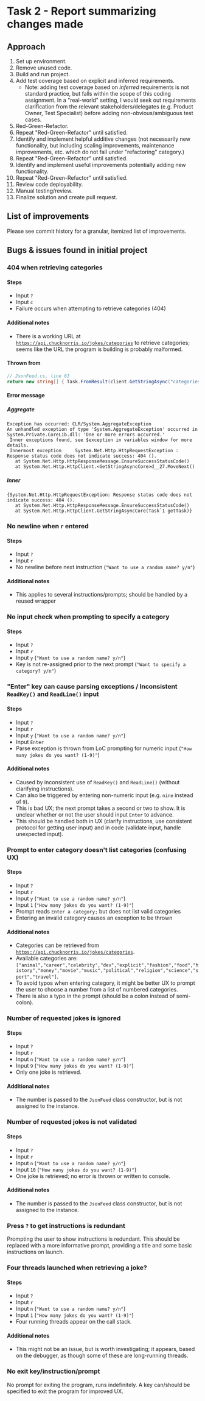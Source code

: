 # Task 2 - Report summarizing changes made

## Approach

1. Set up environment.
1. Remove unused code.
1. Build and run project.
1. Add test coverage based on explicit and inferred requirements.
    - Note: adding test coverage based on *inferred* requirements is not standard practice, but falls within the scope of this coding assignment. In a "real-world" setting, I would seek out requirements clarification from the relevant stakeholders/delegates (e.g. Product Owner, Test Specialist) before adding non-obvious/ambiguous test cases.
1. Red-Green-Refactor.
1. Repeat "Red-Green-Refactor" until satisfied.
1. Identify and implement helpful additive changes (not necessarily new functionality, but including scaling improvements, maintenance improvements, etc. which do not fall under "refactoring" category.)
1. Repeat "Red-Green-Refactor" until satisfied.
1. Identify and implement useful improvements potentially adding new functionality.
1. Repeat "Red-Green-Refactor" until satisfied.
1. Review code deployability.
1. Manual testing/review.
1. Finalize solution and create pull request.

## List of improvements

Please see commit history for a granular, itemized list of improvements.

## Bugs & issues found in initial project

### 404 when retrieving categories

#### Steps

- Input `?`
- Input `c`
- Failure occurs when attempting to retrieve categories (404)

#### Additional notes

- There is a working URL at [`https://api.chucknorris.io/jokes/categories`](https://api.chucknorris.io/jokes/categories) to retrieve categories; seems like the URL the program is building is probably malformed.

#### Thrown from

```csharp
// JsonFeed.cs, line 63
return new string[] { Task.FromResult(client.GetStringAsync("categories").Result).Result };
```

#### Error message

##### Aggregate

```
Exception has occurred: CLR/System.AggregateException
An unhandled exception of type 'System.AggregateException' occurred in System.Private.CoreLib.dll: 'One or more errors occurred.'
 Inner exceptions found, see $exception in variables window for more details.
 Innermost exception 	 System.Net.Http.HttpRequestException : Response status code does not indicate success: 404 ().
   at System.Net.Http.HttpResponseMessage.EnsureSuccessStatusCode()
   at System.Net.Http.HttpClient.<GetStringAsyncCore>d__27.MoveNext()
```

##### Inner

```
{System.Net.Http.HttpRequestException: Response status code does not indicate success: 404 ().
   at System.Net.Http.HttpResponseMessage.EnsureSuccessStatusCode()
   at System.Net.Http.HttpClient.GetStringAsyncCore(Task`1 getTask)}
```

### No newline when `r` entered

#### Steps

- Input `?`
- Input `r`
- No newline before next instruction (`"Want to use a random name? y/n"`)

#### Additional notes

- This applies to several instructions/prompts; should be handled by a reused wrapper

### No input check when prompting to specify a category

#### Steps

- Input `?`
- Input `r`
- Input `y` (`"Want to use a random name? y/n"`)
- Key is not re-assigned prior to the next prompt (`"Want to specify a category? y/n"`)

### "Enter" key can cause parsing exceptions / Inconsistent `ReadKey()` and `ReadLine()` input

#### Steps

- Input `?`
- Input `r`
- Input `y` (`"Want to use a random name? y/n"`)
- Input `Enter`
- Parse exception is thrown from LoC prompting for numeric input (`"How many jokes do you want? (1-9)"`)

#### Additional notes

- Caused by inconsistent use of `ReadKey()` and `ReadLine()` (without clarifying instructions).
- Can also be triggered by entering non-numeric input (e.g. `nine` instead of `9`).
- This is bad UX; the next prompt takes a second or two to show. It is unclear whether or not the user should input `Enter` to advance.
- This should be handled both in UX (clarify instructions, use consistent protocol for getting user input) and in code (validate input, handle unexpected input).

### Prompt to enter category doesn't list categories (confusing UX)

#### Steps

- Input `?`
- Input `r`
- Input `y` (`"Want to use a random name? y/n"`)
- Input `1` (`"How many jokes do you want? (1-9)"`)
- Prompt reads `Enter a category;` but does not list valid categories
- Entering an invalid category causes an exception to be thrown

#### Additional notes

- Categories can be retrieved from [`https://api.chucknorris.io/jokes/categories`](https://api.chucknorris.io/jokes/categories).
- Available categories are: `["animal","career","celebrity","dev","explicit","fashion","food","history","money","movie","music","political","religion","science","sport","travel"]`.
- To avoid typos when entering category, it might be better UX to prompt the user to choose a number from a list of numbered categories.
- There is also a typo in the prompt (should be a colon instead of semi-colon).

### Number of requested jokes is ignored

#### Steps

- Input `?`
- Input `r`
- Input `n` (`"Want to use a random name? y/n"`)
- Input `9` (`"How many jokes do you want? (1-9)"`)
- Only one joke is retrieved.

#### Additional notes

- The number is passed to the `JsonFeed` class constructor, but is not assigned to the instance.

### Number of requested jokes is not validated

#### Steps

- Input `?`
- Input `r`
- Input `n` (`"Want to use a random name? y/n"`)
- Input `10` (`"How many jokes do you want? (1-9)"`)
- One joke is retrieved; no error is thrown or written to console.

#### Additional notes

- The number is passed to the `JsonFeed` class constructor, but is not assigned to the instance.

### Press `?` to get instructions is redundant

Prompting the user to show instructions is redundant. This should be replaced with a more informative prompt, providing a title and some basic instructions on launch.

### Four threads launched when retrieving a joke?

#### Steps

- Input `?`
- Input `r`
- Input `n` (`"Want to use a random name? y/n"`)
- Input `1` (`"How many jokes do you want? (1-9)"`)
- Four running threads appear on the call stack.

#### Additional notes

- This might not be an issue, but is worth investigating; it appears, based on the debugger, as though some of these are long-running threads.

### No exit key/instruction/prompt

No prompt for exiting the program, runs indefinitely. A key can/should be specified to exit the program for improved UX.
